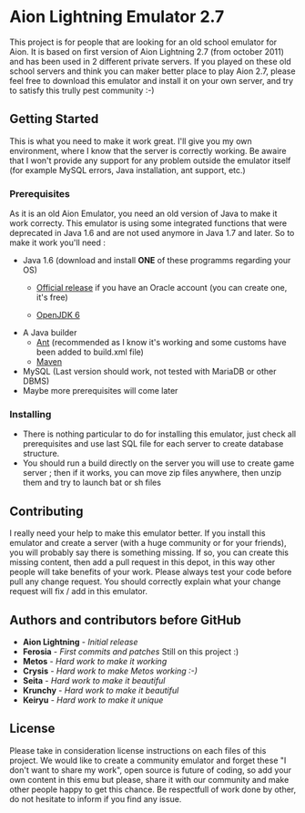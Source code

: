 # Aion Lightning Emulator 2.7

This project is for people that are looking for an old school emulator for Aion. It is based on first version of Aion Lightning 2.7 (from october 2011) and has been used in 2 different private servers.
If you played on these old school servers and think you can maker better place to play Aion 2.7, please feel free to download this emulator and install it on your own server, and try to satisfy this trully pest community :-)

## Getting Started

This is what you need to make it work great. I'll give you my own environment, where I know that the server is correctly working. Be awaire that I won't provide any support for any problem outside the emulator itself (for example MySQL errors, Java installation, ant support, etc.)

### Prerequisites

As it is an old Aion Emulator, you need an old version of Java to make it work correcty. This emulator is using some integrated functions that were deprecated in Java 1.6 and are not used anymore in Java 1.7 and later. So to make it work you'll need :
- Java 1.6 (download and install __ONE__ of these programms regarding your OS)
	* [Official release](http://www.oracle.com/technetwork/java/javase/downloads/java-archive-downloads-javase6-419409.html)
if you have an Oracle account (you can create one, it's free)

	* [OpenJDK 6](http://openjdk.java.net/projects/jdk6/)
- A Java builder
	* [Ant](http://ant.apache.org/) (recommended as I know it's working and some customs have been added to build.xml file)
	* [Maven](https://maven.apache.org/)
- MySQL (Last version should work, not tested with MariaDB or other DBMS)
- Maybe more prerequisites will come later


### Installing

- There is nothing particular to do for installing this emulator, just check all prerequisites and use last SQL file for each server to create database structure.
- You should run a build directly on the server you will use to create game server ; then if it works, you can move zip files anywhere, then unzip them and try to launch bat or sh files

## Contributing

I really need your help to make this emulator better. If you install this emulator and create a server (with a huge community or for your friends), you will probably say there is something missing. If so, you can create this missing content, then add a pull request in this depot, in this way other people will take benefits of your work.
Please always test your code before pull any change request. You should correctly explain what your change request will fix / add in this emulator.

## Authors and contributors before GitHub

* **Aion Lightning** - *Initial release*
* **Ferosia** - *First commits and patches* Still on this project :)
* **Metos** - *Hard work to make it working*
* **Crysis** - *Hard work to make Metos working :-)*
* **Seita** - *Hard work to make it beautiful*
* **Krunchy** - *Hard work to make it beautiful*
* **Keiryu** - *Hard work to make it unique*

## License

Please take in consideration license instructions on each files of this project. We would like to create a community emulator and forget these "I don't want to share my work", open source is future of coding, so add your own content in this emu but please, share it with our community and make other people happy to get this chance.
Be respectfull of work done by other, do not hesitate to inform if you find any issue.
